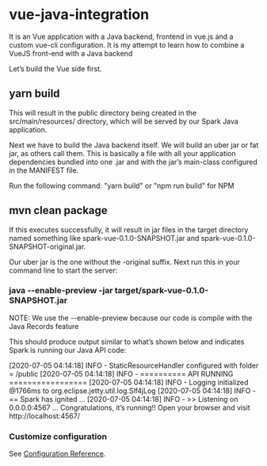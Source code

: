 # vue-java-integration
It is an Vue application with a Java backend, frontend in vue.js and a custom vue-cli configuration.  It is my attempt to learn how to combine a VueJS front-end with a Java backend

Let’s build the Vue side first.

## yarn build
This will result in the public directory being created in the src/main/resources/ directory, which will be served by our Spark Java application.

Next we have to build the Java backend itself. We will build an uber jar or fat jar, as others call them. This is basically a file with all your application dependencies bundled into one .jar and with the jar’s main-class configured in the MANIFEST file.

Run the following command: "yarn build" or "npm run build" for NPM

## mvn clean package
If this executes successfully, it will result in jar files in the target directory named something like spark-vue-0.1.0-SNAPSHOT.jar and spark-vue-0.1.0-SNAPSHOT-original.jar.

Our uber jar is the one without the -original suffix. Next run this in your command line to start the server:

### java --enable-preview -jar target/spark-vue-0.1.0-SNAPSHOT.jar 
NOTE: We use the --enable-preview because our code is compile with the Java Records feature

This should produce output similar to what’s shown below and indicates Spark is running our Java API code:

[2020-07-05 04:14:18] INFO - StaticResourceHandler configured with folder = /public
[2020-07-05 04:14:18] INFO - ========== API RUNNING =================
[2020-07-05 04:14:18] INFO - Logging initialized @1766ms to org.eclipse.jetty.util.log.Slf4jLog
[2020-07-05 04:14:18] INFO - == Spark has ignited ...
[2020-07-05 04:14:18] INFO - >> Listening on 0.0.0.0:4567
...
Congratulations, it’s running!! Open your browser and visit http://localhost:4567/


### Customize configuration
See [Configuration Reference](https://cli.vuejs.org/config/).

